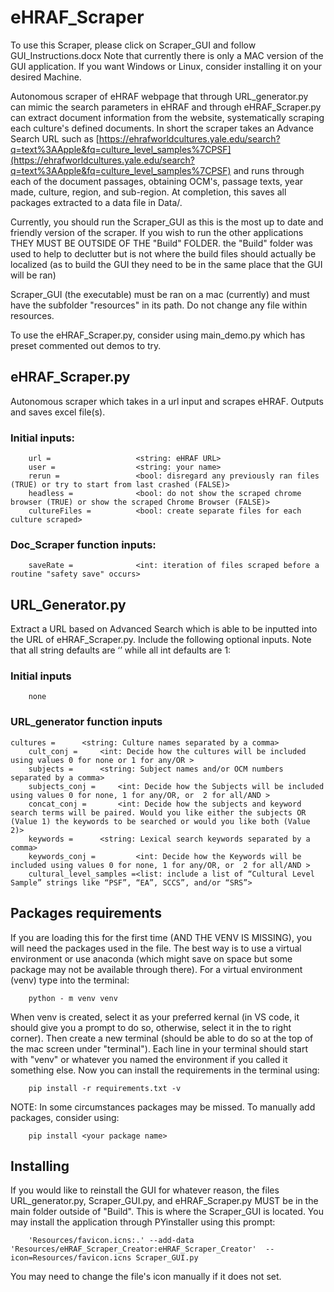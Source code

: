 # eHRAF_Scraper

To use this Scraper, please click on Scraper_GUI and follow GUI_Instructions.docx 
Note that currently there is only a MAC version of the GUI application. If you want Windows or Linux, consider installing it on your desired Machine.


Autonomous scraper of eHRAF webpage that through URL_generator.py can mimic the search parameters in eHRAF and through eHRAF_Scraper.py can extract document information from the website, systematically scraping each culture's defined documents.
In short the scraper takes an Advance Search URL such as [https://ehrafworldcultures.yale.edu/search?q=text%3AApple&fq=culture_level_samples%7CPSF](https://ehrafworldcultures.yale.edu/search?q=text%3AApple&fq=culture_level_samples%7CPSF)
and runs through each of the document passages, obtaining OCM's, passage texts, year made, culture, region, and sub-region. At completion, this saves all packages extracted to a data file in Data/.

Currently, you should run the Scraper_GUI as this is the most up to date and friendly version of the scraper. If you wish to run the other applications THEY MUST BE OUTSIDE OF THE "Build" FOLDER. the "Build" folder was used to help to declutter but is not where the build files should actually be localized (as to build the GUI they need to be in the same place that the GUI will be ran)

Scraper_GUI (the executable) must be ran on a mac (currently) and must have the subfolder "resources" in its path. Do not change any file within resources.




To use the eHRAF_Scraper.py, consider using main_demo.py which has preset commented out demos to try.

## eHRAF_Scraper.py 
Autonomous scraper which takes in a url input and scrapes eHRAF. Outputs and saves excel file(s).
### Initial inputs:
        url =                   <string: eHRAF URL>
        user =                  <string: your name>
        rerun =                 <bool: disregard any previously ran files (TRUE) or try to start from last crashed (FALSE)>
        headless =              <bool: do not show the scraped chrome browser (TRUE) or show the scraped Chrome Browser (FALSE)>
        cultureFiles = 	        <bool: create separate files for each culture scraped>
	
### Doc_Scraper function inputs:
        saveRate =              <int: iteration of files scraped before a routine "safety save" occurs>

## URL_Generator.py
Extract a URL based on Advanced Search which is able to be inputted into the URL of eHRAF_Scraper.py. Include the following optional inputs. Note that all string defaults are ‘’ while all int defaults are 1:
### Initial inputs
        none
### URL_generator function inputs
	cultures =		<string: Culture names separated by a comma>
        cult_conj =		<int: Decide how the cultures will be included using values 0 for none or 1 for any/OR >
        subjects =		<string: Subject names and/or OCM numbers separated by a comma>
        subjects_conj =		<int: Decide how the Subjects will be included using values 0 for none, 1 for any/OR, or  2 for all/AND >
        concat_conj =		<int: Decide how the subjects and keyword search terms will be paired. Would you like either the subjects OR (Value 1) the keywords to be searched or would you like both (Value 2)>
        keywords =		<string: Lexical search keywords separated by a comma>
        keywords_conj =	        <int: Decide how the Keywords will be included using values 0 for none, 1 for any/OR, or  2 for all/AND >
        cultural_level_samples =<list: include a list of “Cultural Level Sample” strings like “PSF”, “EA”, SCCS”, and/or “SRS”>
### 

## Packages requirements

If you are loading this for the first time (AND THE VENV IS MISSING), you will need the packages used in the file. The best way is to use a virtual environment or use anaconda (which might save on space but some package may not be available through there). For a virtual environment (venv) type into the terminal:

        python - m venv venv
        
When venv is created, select it as your preferred kernal (in VS code, it should give you a prompt to do so, otherwise, select it in the to right corner). Then create a new terminal (should be able to do so at the top of the mac screen under "terminal"). Each line in your terminal should start with "venv" or whatever you named the environment if you called it something else. Now you can install the requirements in the terminal using:

        pip install -r requirements.txt -v
        
NOTE: In some circumstances packages may be missed. To manually add packages, consider using:

        pip install <your package name>


## Installing
If you would like to reinstall the GUI for whatever reason, the files URL_generator.py, Scraper_GUI.py, and eHRAF_Scraper.py MUST be in the main folder outside of "Build". This is where the Scraper_GUI is located. You may install the application through PYinstaller using this prompt: 

        'Resources/favicon.icns:.' --add-data 'Resources/eHRAF_Scraper_Creator:eHRAF_Scraper_Creator'  --icon=Resources/favicon.icns Scraper_GUI.py

You may need to change the file's icon manually if it does not set.
